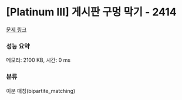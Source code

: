 # [Platinum III] 게시판 구멍 막기 - 2414 

[문제 링크](https://www.acmicpc.net/problem/2414) 

### 성능 요약

메모리: 2100 KB, 시간: 0 ms

### 분류

이분 매칭(bipartite_matching)


